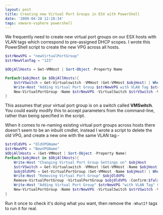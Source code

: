 ```yaml
---
layout: post
title: Creating new Virtual Port Groups in ESX with PowerShell
date: '2009-04-28 12:18:34'
tags: vmware-vsphere powershell
---
```



We frequently need to create new virtual port groups on our ESX hosts with VLAN tags which correspond to pre-assigned DHCP scopes. I wrote this PowerShell script to create the new VPG across all hosts.

<!--more-->

```powershell
$strNewVPG = "newVirtualPortGroup"
$strNewVlanTag = "123"

$ObjAllHosts = Get-VMHost | Sort-Object -Property Name

ForEach($objHost in $ObjAllHosts){
    $strVSwitch = Get-Virtualswitch -VMHost (Get-VMHost $objHost) | Where-Object { $_.Name -like "VMswitch" }
    Write-Host "Adding Virtual Port Group $strNewVPG with VLAN Tag $strNewVlanTag to $objHost"
    New-VirtualPortGroup -Name $strNewVPG -VirtualSwitch $strVSwitch -VLanId $strNewVlanTag
}
```

This assumes that your virtual port group is on a switch called **VMSwitch**. You could easily modify this to accept parameters from the command-line, rather than being specified in the script.

When it comes to re-naming existing virtual port groups across hosts there doesn't seem to be an inbuilt cmdlet, instead I wrote a script to delete the old VPG, and create a new one with the same VLAN tag:-

```powershell
$strOldVPG = "OldVPGName"
$strNewVPG = "NewVPGName"
$ObjAllHosts = (Get-VMHost | Sort-Object -Property Name)
ForEach($objHost in $ObjAllHosts){
    Write-Host "Changing Virtual Port Group Settings on" $objHost
    $strVSwitch = Get-Virtualswitch -VMHost (Get-VMHost -Name $objHost) | Where-Object { $_.Name -match "VMswitch" }
    $objOldVPG = Get-VirtualPortGroup (Get-VMHost -Name $objHost) | Where-Object { $_.Name -match $strOldVPG }
    Write-Host "Removing Virtual Port Group" $objOldVPG
    Remove-VirtualPortGroup -VirtualPortGroup $objOldVPG -Confirm:$false -WhatIf
    Write-Host "Adding Virtual Port Group" $strNewVPG "with VLAN Tag" $objOldVPG.VLanID
    New-VirtualPortGroup -Name $strNewVPG -VirtualSwitch $strVSwitch -VLanId $objOldVPG.VLanID -Confirm:$false -WhatIf
}
```

Run it once to check it's doing what you want, then remove the `-WhatIf` tags to run it for real.


